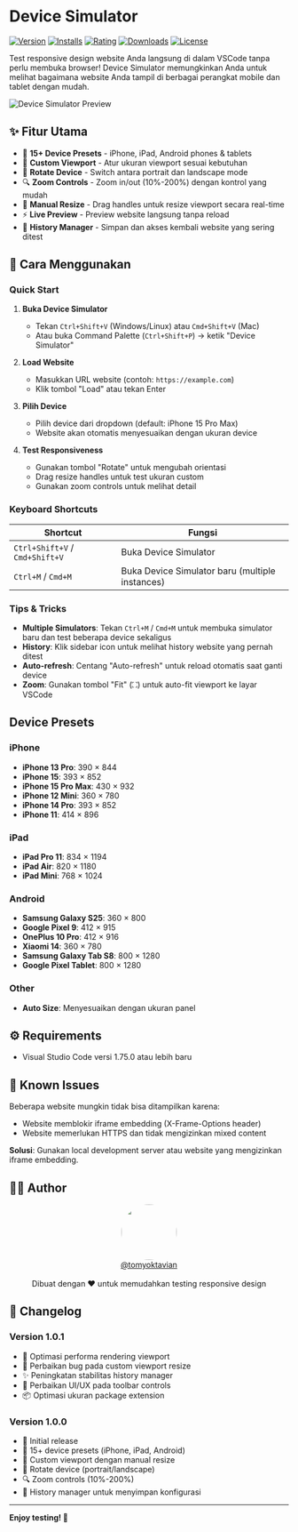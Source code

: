 # Device Simulator

[![Version](https://img.shields.io/visual-studio-marketplace/v/tomyoktavian.device-simulator?style=for-the-badge&logo=visual-studio-code&color=blue)](https://marketplace.visualstudio.com/items?itemName=tomyoktavian.device-simulator)
[![Installs](https://img.shields.io/visual-studio-marketplace/i/tomyoktavian.device-simulator?style=for-the-badge&logo=visual-studio-code&color=success)](https://marketplace.visualstudio.com/items?itemName=tomyoktavian.device-simulator)
[![Rating](https://img.shields.io/visual-studio-marketplace/r/tomyoktavian.device-simulator?style=for-the-badge&logo=visual-studio-code&color=yellow)](https://marketplace.visualstudio.com/items?itemName=tomyoktavian.device-simulator)
[![Downloads](https://img.shields.io/visual-studio-marketplace/d/tomyoktavian.device-simulator?style=for-the-badge&logo=visual-studio-code&color=orange)](https://marketplace.visualstudio.com/items?itemName=tomyoktavian.device-simulator)
[![License](https://img.shields.io/github/license/tomyoktavian/device-simulator?style=for-the-badge)](https://github.com/tomyoktavian/device-simulator/blob/main/LICENSE)

Test responsive design website Anda langsung di dalam VSCode tanpa perlu membuka browser! Device Simulator memungkinkan Anda untuk melihat bagaimana website Anda tampil di berbagai perangkat mobile dan tablet dengan mudah.

![Device Simulator Preview](assets/preview.gif)

## ✨ Fitur Utama

- 🎯 **15+ Device Presets** - iPhone, iPad, Android phones & tablets
- 📐 **Custom Viewport** - Atur ukuran viewport sesuai kebutuhan
- 🔄 **Rotate Device** - Switch antara portrait dan landscape mode
- 🔍 **Zoom Controls** - Zoom in/out (10%-200%) dengan kontrol yang mudah
- 📏 **Manual Resize** - Drag handles untuk resize viewport secara real-time
- ⚡ **Live Preview** - Preview website langsung tanpa reload
- 💾 **History Manager** - Simpan dan akses kembali website yang sering ditest

## 🚀 Cara Menggunakan

### Quick Start

1. **Buka Device Simulator**
   - Tekan `Ctrl+Shift+V` (Windows/Linux) atau `Cmd+Shift+V` (Mac)
   - Atau buka Command Palette (`Ctrl+Shift+P`) → ketik "Device Simulator"

2. **Load Website**
   - Masukkan URL website (contoh: `https://example.com`)
   - Klik tombol "Load" atau tekan Enter

3. **Pilih Device**
   - Pilih device dari dropdown (default: iPhone 15 Pro Max)
   - Website akan otomatis menyesuaikan dengan ukuran device

4. **Test Responsiveness**
   - Gunakan tombol "Rotate" untuk mengubah orientasi
   - Drag resize handles untuk test ukuran custom
   - Gunakan zoom controls untuk melihat detail

### Keyboard Shortcuts

| Shortcut | Fungsi |
|----------|--------|
| `Ctrl+Shift+V` / `Cmd+Shift+V` | Buka Device Simulator |
| `Ctrl+M` / `Cmd+M` | Buka Device Simulator baru (multiple instances) |

### Tips & Tricks

- **Multiple Simulators**: Tekan `Ctrl+M` / `Cmd+M` untuk membuka simulator baru dan test beberapa device sekaligus
- **History**: Klik sidebar icon untuk melihat history website yang pernah ditest
- **Auto-refresh**: Centang "Auto-refresh" untuk reload otomatis saat ganti device
- **Zoom**: Gunakan tombol "Fit" (⛶) untuk auto-fit viewport ke layar VSCode

## Device Presets

### iPhone
- **iPhone 13 Pro**: 390 × 844
- **iPhone 15**: 393 × 852
- **iPhone 15 Pro Max**: 430 × 932
- **iPhone 12 Mini**: 360 × 780
- **iPhone 14 Pro**: 393 × 852
- **iPhone 11**: 414 × 896

### iPad
- **iPad Pro 11**: 834 × 1194
- **iPad Air**: 820 × 1180
- **iPad Mini**: 768 × 1024

### Android
- **Samsung Galaxy S25**: 360 × 800
- **Google Pixel 9**: 412 × 915
- **OnePlus 10 Pro**: 412 × 916
- **Xiaomi 14**: 360 × 780
- **Samsung Galaxy Tab S8**: 800 × 1280
- **Google Pixel Tablet**: 800 × 1280

### Other
- **Auto Size**: Menyesuaikan dengan ukuran panel

## ⚙️ Requirements

- Visual Studio Code versi 1.75.0 atau lebih baru

## 🐛 Known Issues

Beberapa website mungkin tidak bisa ditampilkan karena:
- Website memblokir iframe embedding (X-Frame-Options header)
- Website memerlukan HTTPS dan tidak mengizinkan mixed content

**Solusi**: Gunakan local development server atau website yang mengizinkan iframe embedding.

## 👨‍💻 Author

<div align="center">
  <img src="https://github.com/tomyoktavian.png" width="100" style="border-radius: 50%;" />
  <br />
  <a href="https://github.com/tomyoktavian">@tomyoktavian</a>
  <br />
  <br />
  Dibuat dengan ❤️ untuk memudahkan testing responsive design
</div>

## 📝 Changelog

### Version 1.0.1
- 🚀 Optimasi performa rendering viewport
- 🐛 Perbaikan bug pada custom viewport resize
- ✨ Peningkatan stabilitas history manager
- 🎨 Perbaikan UI/UX pada toolbar controls
- 📦 Optimasi ukuran package extension

### Version 1.0.0
- 🎉 Initial release
- 🎯 15+ device presets (iPhone, iPad, Android)
- 📐 Custom viewport dengan manual resize
- 🔄 Rotate device (portrait/landscape)
- 🔍 Zoom controls (10%-200%)
- 💾 History manager untuk menyimpan konfigurasi

---

**Enjoy testing! 🚀**

